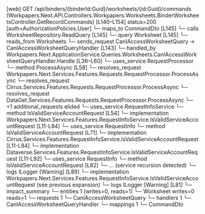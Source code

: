 [web] GET /api/binders/{binderId:Guid}/worksheets/{id:Guid}/commands  (Workpapers.Next.API.Controllers.Workpapers.Worksheets.BinderWorksheetsController.GetRecordCommands)  [L140–L154] status=200 [auth=AuthorizationPolicies.User]
  └─ maps_to CommandDto [L145]
  └─ calls WorksheetRepository.ReadQuery [L145]
  └─ query Worksheet [L145]
    └─ reads_from Worksheets
  └─ sends_request CanIAccessWorksheetQuery -> CanIAccessWorksheetQueryHandler [L143]
    └─ handled_by Workpapers.Next.ApplicationService.Queries.Worksheets.CanIAccessWorksheetQueryHandler.Handle [L36–L60]
      └─ uses_service RequestProcessor
        └─ method ProcessAsync [L58]
          └─ resolves_request Workpapers.Next.Services.Features.Requests.RequestProcessor.ProcessAsync
          └─ resolves_request Cirrus.Services.Features.Requests.RequestProcessor.ProcessAsync
          └─ resolves_request DataGet.Services.Features.Requests.RequestProcessor.ProcessAsync
          └─ +1 additional_requests elided
      └─ uses_service RequestInfoService
        └─ method IsValidServiceAccountRequest [L54]
          └─ implementation Workpapers.Next.Services.Features.RequestInfoService.IsValidServiceAccountRequest [L11-L84]
            └─ uses_service RequestInfo
              └─ method IsValidServiceAccountRequest [L71]
                └─ implementation Cirrus.Services.Features.RequestInfoService.IsValidServiceAccountRequest [L11-L84]
                └─ implementation Dataverse.Services.Features.RequestInfoService.IsValidServiceAccountRequest [L11-L92]
                  └─ uses_service RequestInfo
                    └─ method IsValidServiceAccountRequest [L82]
                      └─ ... (service recursion detected)
                  └─ logs ILogger<IRequestInfoService> [Warning] [L89]
                └─ implementation Workpapers.Next.Services.Features.RequestInfoService.IsValidServiceAccountRequest (see previous expansion)
            └─ logs ILogger<IRequestInfoService> [Warning] [L81]
  └─ impact_summary
    └─ entities 1 (writes=0, reads=1)
      └─ Worksheet writes=0 reads=1
    └─ requests 1
      └─ CanIAccessWorksheetQuery
    └─ handlers 1
      └─ CanIAccessWorksheetQueryHandler
    └─ mappings 1
      └─ CommandDto

